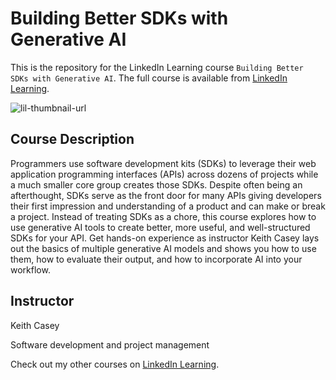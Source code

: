 # Building Better SDKs with Generative AI
This is the repository for the LinkedIn Learning course `Building Better SDKs with Generative AI`. The full course is available from [LinkedIn Learning][lil-course-url].

![lil-thumbnail-url]

## Course Description

Programmers use software development kits (SDKs) to leverage their web application programming interfaces (APIs) across dozens of projects while a much smaller core group creates those SDKs. Despite often being an afterthought, SDKs serve as the front door for many APIs giving developers their first impression and understanding of a product and can make or break a project. Instead of treating SDKs as a chore, this course explores how to use generative AI tools to create better, more useful, and well-structured SDKs for your API. Get hands-on experience as instructor Keith Casey lays out the basics of multiple generative AI models and shows you how to use them, how to evaluate their output, and how to incorporate AI into your workflow.


## Instructor

Keith Casey

Software development and project management

                            

Check out my other courses on [LinkedIn Learning](https://www.linkedin.com/learning/instructors/keith-casey?u=104).


[0]: # (Replace these placeholder URLs with actual course URLs)

[lil-course-url]: https://www.linkedin.com/learning/building-better-sdks-with-generative-ai
[lil-thumbnail-url]: https://media.licdn.com/dms/image/v2/D4E0DAQGBRVl8Oi9ROA/learning-public-crop_675_1200/B4EZYSISmiGYAY-/0/1744060886097?e=2147483647&v=beta&t=wmPgcj7UJQKpvqH1a_wSc4YKHhsFHwspFZO9il_pF1Q

